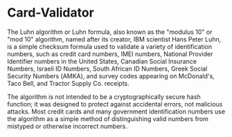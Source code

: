 # Card-Validator

The Luhn algorithm or Luhn formula, also known as the "modulus 10" or "mod 10" algorithm, named after its creator, IBM scientist Hans Peter Luhn, is a simple checksum formula used to validate a variety of identification numbers, such as credit card numbers, IMEI numbers, National Provider Identifier numbers in the United States, Canadian Social Insurance Numbers, Israeli ID Numbers, South African ID Numbers, Greek Social Security Numbers (ΑΜΚΑ), and survey codes appearing on McDonald's, Taco Bell, and Tractor Supply Co. receipts.

The algorithm is not intended to be a cryptographically secure hash function; it was designed to protect against accidental errors, not malicious attacks.
Most credit cards and many government identification numbers use the algorithm as a simple method of distinguishing valid numbers from mistyped or otherwise incorrect numbers.
